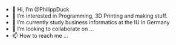 - 👋 Hi, I’m @PhilippDuck
- 👀 I’m interested in Programming, 3D Printing and making stuff.
- 🌱 I’m currently study business informatics at the IU in Germany
- 💞️ I’m looking to collaborate on ...
- 📫 How to reach me ...

<!---
PhilippDuck/PhilippDuck is a ✨ special ✨ repository because its `README.md` (this file) appears on your GitHub profile.
You can click the Preview link to take a look at your changes.
--->
